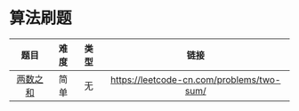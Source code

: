 # 算法刷题

|   题目   | 难度 | 类型 |                   链接                    |
| :------: | :--: | :--: | :---------------------------------------: |
| [两数之和](src/two-sum/README.md) | 简单 | 无 | https://leetcode-cn.com/problems/two-sum/ |
